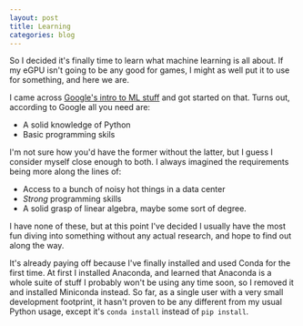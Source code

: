 ```yaml
---
layout: post
title: Learning
categories: blog
---
```


So I decided it's finally time to learn what machine learning is all about.  If my eGPU isn't going to be any good for games, I might as well put it to use for something, and here we are.

I came across [Google's intro to ML stuff](https://developers.google.com/codelabs/tensorflow-2-computervision) and got started on that.  Turns out, according to Google all you need are:
- A solid knowledge of Python
- Basic programming skils

I'm not sure how you'd have the former without the latter, but I guess I consider myself close enough to both.  I always imagined the requirements being more along the lines of:
- Access to a bunch of noisy hot things in a data center
- *Strong* programming skills
- A solid grasp of linear algebra, maybe some sort of degree.

I have none of these, but at this point I've decided I usually have the most fun diving into something without any actual research, and hope to find out along the way.  

It's already paying off because I've finally installed and used Conda for the first time.  At first I installed Anaconda, and learned that Anaconda is a whole suite of stuff I probably won't be using any time soon, so I removed it and installed Miniconda instead.  So far, as a single user with a very small development footprint, it hasn't proven to be any different from my usual Python usage, except it's `conda install` instead of `pip install`.
